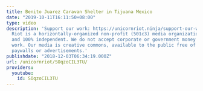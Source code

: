 ```yaml
---
title: Benito Juarez Caravan Shelter in Tijuana Mexico
date: "2019-10-11T16:11:50+08:00"
type: video
description: 'Support our work: https://unicornriot.ninja/support-our-work/ Unicorn
  Riot is a horizontally-organized non-profit (501c3) media organization. We are viewer-supported
  and 100% independent. We do not accept corporate or government money to fund our
  work. Our media is creative commons, available to the public free of charge, without
  paywalls or advertisements.'
publishdate: "2018-12-03T06:34:19.000Z"
url: /unicornriot/SOqzoCIL3TU/
providers:
  youtube:
    id: SOqzoCIL3TU
---
```

